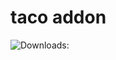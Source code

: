 # taco addon
![Downloads:](https://img.shields.io/github/downloads/DrParanoya/Taco/total?color=green&style=for-the-badge)
